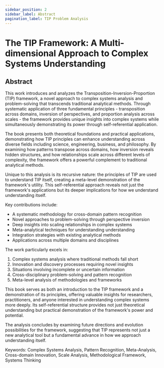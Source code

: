 ```yaml
---
sidebar_position: 2
sidebar_label: Abstract
pagination_label: TIP Problem Analysis
---
```


# The TIP Framework: A Multi-dimensional Approach to Complex Systems Understanding
## Abstract

This work introduces and analyzes the Transposition-Inversion-Proportion (TIP) framework, a novel approach to complex systems analysis and problem-solving that transcends traditional analytical methods. Through systematic application of three fundamental principles - transposition across domains, inversion of perspectives, and proportion analysis across scales - the framework provides unique insights into complex systems while simultaneously demonstrating its power through self-referential application.

The book presents both theoretical foundations and practical applications, demonstrating how TIP principles can enhance understanding across diverse fields including science, engineering, business, and philosophy. By examining how patterns transpose across domains, how inversion reveals hidden structures, and how relationships scale across different levels of complexity, the framework offers a powerful complement to traditional analytical methods.

Unique to this analysis is its recursive nature: the principles of TIP are used to understand TIP itself, creating a meta-level demonstration of the framework's utility. This self-referential approach reveals not just the framework's applications but its deeper implications for how we understand understanding itself.

Key contributions include:
- A systematic methodology for cross-domain pattern recognition
- Novel approaches to problem-solving through perspective inversion
- Deep insights into scaling relationships in complex systems
- Meta-analytical techniques for understanding understanding
- Integration strategies with existing analytical methods
- Applications across multiple domains and disciplines

The work particularly excels in:
1. Complex systems analysis where traditional methods fall short
2. Innovation and discovery processes requiring novel insights
3. Situations involving incomplete or uncertain information
4. Cross-disciplinary problem-solving and pattern recognition
5. Meta-level analysis of methodologies and frameworks

This book serves as both an introduction to the TIP framework and a demonstration of its principles, offering valuable insights for researchers, practitioners, and anyone interested in understanding complex systems more deeply. Its self-referential structure provides not just theoretical understanding but practical demonstration of the framework's power and potential.

The analysis concludes by examining future directions and evolution possibilities for the framework, suggesting that TIP represents not just a new analytical tool but a fundamental advance in how we approach understanding itself.

Keywords: Complex Systems Analysis, Pattern Recognition, Meta-Analysis, Cross-domain Innovation, Scale Analysis, Methodological Framework, Systems Thinking
